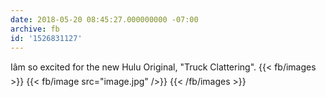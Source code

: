 ```yaml
---
date: 2018-05-20 08:45:27.000000000 -07:00
archive: fb
id: '1526831127'
---
```


Iâm so excited for the new Hulu Original, "Truck Clattering".
{{< fb/images >}}
{{< fb/image src="image.jpg" />}}
{{< /fb/images >}}
